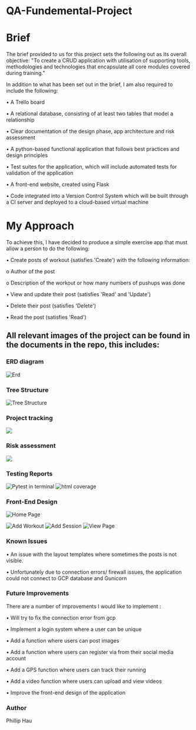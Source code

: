 # QA-Fundemental-Project

# Brief
The brief provided to us for this project sets the following out as its overall objective: "To create a CRUD application with utilisation of supporting tools, methodologies and technologies that encapsulate all core modules covered during training."


In addition to what has been set out in the brief, I am also required to include the following:

•	A Trello board

•	A relational database, consisting of at least two tables that model a relationship

•	Clear documentation of the design phase, app architecture and risk assessment

•	A python-based functional application that follows best practices and design principles

•	Test suites for the application, which will include automated tests for validation of the application

•	A front-end website, created using Flask

•	Code integrated into a Version Control System which will be built through a CI server and deployed to a cloud-based virtual machine

# My Approach

To achieve this, I have decided to produce a simple exercise app that must allow a person to do the following:

•	Create posts of workout (satisfies 'Create') with the following information:

o	Author of the post

o	Description of the workout or how many numbers of pushups was done

•	View and update their post (satisfies 'Read' and 'Update')

•	Delete their post (satisfies 'Delete')

•	Read the post (satisfies 'Read')

## All  relevant images of the project can be found in the documents in the repo, this includes:

### ERD diagram

![Erd](https://github.com/PhillipHage202/QA-Fundemental-Project/blob/main/Documents/erd.png)

### Tree Structure

![Tree Structure](https://github.com/PhillipHage202/QA-Fundemental-Project/blob/main/Documents/treee.png)

### Project tracking 

![](https://github.com/PhillipHage202/QA-Fundemental-Project/blob/main/Documents/trello.png)

### Risk assessment

![](https://github.com/PhillipHage202/QA-Fundemental-Project/blob/main/Documents/risk%20assessment.png)

### Testing Reports

![Pytest in terminal](https://github.com/PhillipHage202/QA-Fundemental-Project/blob/main/Documents/pytest%20terminal.png)
![html coverage](https://github.com/PhillipHage202/QA-Fundemental-Project/blob/main/Documents/cov.png)

### Front-End Design

![Home Page](https://github.com/PhillipHage202/QA-Fundemental-Project/blob/main/Documents/home%202.png)

![Add Workout](https://github.com/PhillipHage202/QA-Fundemental-Project/blob/main/Documents/add.png)
![Add Session](https://github.com/PhillipHage202/QA-Fundemental-Project/blob/main/Documents/addSession.png)
![View Page](https://github.com/PhillipHage202/QA-Fundemental-Project/blob/main/Documents/Viewpage.png)



### Known Issues

•	An issue with the layout templates where sometimes the posts is not visible.

•	Unfortunately due to connection errors/ firewall issues, the application could not connect to GCP database and Gunicorn

### Future Improvements

There are a number of improvements I would like to implement :

•	Will try to fix the connection error from gcp

•	Implement a login system where a user can be unique

•	Add a function where users can post images

•	Add a function where users can register via from their social media account

•	Add a GPS function where users can track their running

•	Add a video function where users can upload and view videos

•	Improve the front-end design of the application 
	


### Author

Phillip Hau



	
